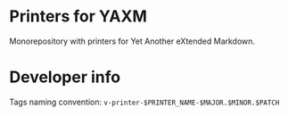 # Printers for YAXM

Monorepository with printers for Yet Another eXtended Markdown.

# Developer info

Tags naming convention: `v-printer-$PRINTER_NAME-$MAJOR.$MINOR.$PATCH`
